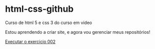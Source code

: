 # html-css-github
Curso de html 5 e css 3 do curso em video

Estou aprendendo a criar site, e agora vou gerenciar meus repositórios!

<a href="https://celso-ribas.github.io/html-css-github/exercicios/ex002/index.html">Executar o exercicio 002 </a>
